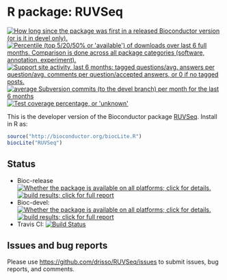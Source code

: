 # R package: RUVSeq

<a href="http://www.bioconductor.org/packages/release/bioc/html/RUVSeq.html#since"><img border="0" src="http://www.bioconductor.org/shields/years-in-bioc/RUVSeq.svg" title="How long since the package was first in a released Bioconductor version (or is it in devel only)."></a> <a href="http://bioconductor.org/packages/stats/bioc/RUVSeq.html"><img border="0" src="http://www.bioconductor.org/shields/downloads/RUVSeq.svg" title="Percentile (top 5/20/50% or 'available') of downloads over last 6 full months. Comparison is done across all package categories (software, annotation, experiment)."></a> <a href="https://support.bioconductor.org/t/RUVSeq/"><img border="0" src="http://www.bioconductor.org/shields/posts/RUVSeq.svg" title="Support site activity, last 6 months: tagged questions/avg. answers per question/avg. comments per question/accepted answers, or 0 if no tagged posts."></a> <a href="http://www.bioconductor.org/packages/release/bioc/html/RUVSeq.html#svn_source"><img border="0" src="http://www.bioconductor.org/shields/commits/bioc/RUVSeq.svg" title="average Subversion commits (to the devel branch) per month for the last 6 months"></a>
<a href="https://codecov.io/github/Bioconductor-mirror/RUVSeq?branch=devel"><img border='0' src="http://www.bioconductor.org/shields/coverage/devel/RUVSeq.svg" title="Test coverage percentage, or 'unknown'"/></a>

This is the developer version of the Bioconductor package [RUVSeq](http://www.bioconductor.org/packages/RUVSeq). Install in R as:

```r
source("http://bioconductor.org/biocLite.R")
biocLite("RUVSeq")
```
## Status

* Bioc-release <a href="http://www.bioconductor.org/packages/release/bioc/html/RUVSeq.html#archives"><img border="0" src="http://www.bioconductor.org/shields/availability/release/RUVSeq.svg" title="Whether the package is available on all platforms; click for details."></a> <a href="http://bioconductor.org/checkResults/release/bioc-LATEST/RUVSeq/"><img border="0" src="http://www.bioconductor.org/shields/build/release/bioc/RUVSeq.svg" title="build results; click for full report"></a>
* Bioc-devel: <a href="http://www.bioconductor.org/packages/devel/bioc/html/RUVSeq.html#archives"><img border="0" src="http://www.bioconductor.org/shields/availability/devel/RUVSeq.svg" title="Whether the package is available on all platforms; click for details."></a> <a href="http://bioconductor.org/checkResults/devel/bioc-LATEST/RUVSeq/"><img border="0" src="http://www.bioconductor.org/shields/build/devel/bioc/EDASeq.svg" title="build results; click for full report"></a>
* Travis CI: [![Build Status](https://travis-ci.org/drisso/RUVSeq.svg?branch=master)](https://travis-ci.org/drisso/RUVSeq)

## Issues and bug reports

Please use https://github.com/drisso/RUVSeq/issues to submit issues, bug reports, and comments.
